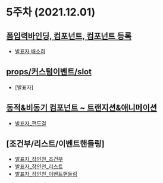 5주차 (2021.12.01)
======================
[폼입력바인딩, 컴포넌트, 컴포넌트 등록](https://kr.vuejs.org/v2/guide/conditional.html)
-----------------------
- [발표자 배소희](./폼입력바인딩_컴포넌트_배소희.md)

[props/커스텀이벤트/slot](https://kr.vuejs.org/v2/guide/list.html)
-----------------------
- [발표자]

[동적&비동기 컴포넌트 ~ 트랜지션&애니메이션](https://kr.vuejs.org/v2/guide/components-dynamic-async.html)
-----------------------
- [발표자_편도걸](./동적_비동기_트랜지션_애니메이션_편도걸.md)


[조건부/리스트/이벤트핸들링]
-----------------------
- [발표자_장인천_조건부](./4주차_조건부_장인천.md)
- [발표자_장인천_리스트](./4주차_리스트_장인천.md)
- [발표자_장인천_이벤트핸들링](./4주차_이벤트_장인천.md)
